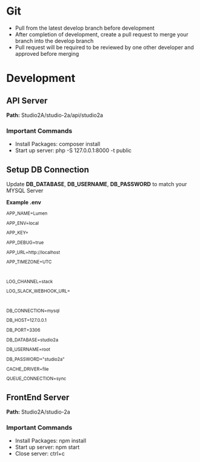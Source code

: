 # Git
- Pull from the latest develop branch before development
- After completion of development, create a pull request to merge your branch into the develop branch
- Pull request will be required to be reviewed by one other developer and approved before merging 

# Development
## API Server
**Path:** Studio2A/studio-2a/api/studio2a

### Important Commands
- Install Packages: composer install
- Start up server: php -S 127.0.0.1:8000 -t public

## Setup DB Connection
Update **DB_DATABASE**, **DB_USERNAME**, **DB_PASSWORD** to match your MYSQL Server

**Example .env**

<sub>
APP_NAME=Lumen
  
APP_ENV=local

APP_KEY=

APP_DEBUG=true

APP_URL=http://localhost

APP_TIMEZONE=UTC

<br/>
  
LOG_CHANNEL=stack

LOG_SLACK_WEBHOOK_URL=
  

<br/>
  

DB_CONNECTION=mysql

DB_HOST=127.0.0.1

DB_PORT=3306

DB_DATABASE=studio2a

DB_USERNAME=root

DB_PASSWORD="studio2a"

CACHE_DRIVER=file

QUEUE_CONNECTION=sync
  
</sub>

## FrontEnd Server
**Path:** Studio2A/studio-2a

### Important Commands
- Install Packages: npm install
- Start up server: npm start
- Close server: ctrl+c
